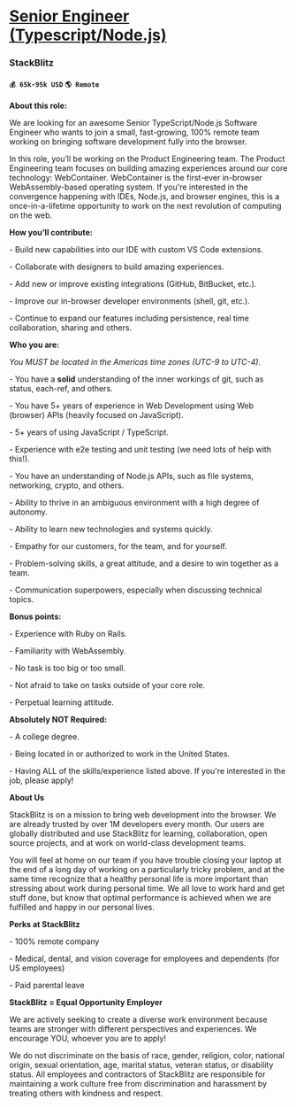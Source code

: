 # [Senior Engineer (Typescript/Node.js)](https://www.remotewlb.com/apply/senior-engineer-typescript-node-js)  
### StackBlitz  
#### `💰 65k-95k USD` `🌎 Remote`  

**About this role:**

We are looking for an awesome Senior TypeScript/Node.js Software Engineer who wants to join a small, fast-growing, 100% remote team working on bringing software development fully into the browser.

  

In this role, you’ll be working on the Product Engineering team. The Product Engineering team focuses on building amazing experiences around our core technology: WebContainer. WebContainer is the first-ever in-browser WebAssembly-based operating system. If you're interested in the convergence happening with IDEs, Node.js, and browser engines, this is a once-in-a-lifetime opportunity to work on the next revolution of computing on the web.

  

 **How you’ll contribute:**

\- Build new capabilities into our IDE with custom VS Code extensions.

\- Collaborate with designers to build amazing experiences.

\- Add new or improve existing integrations (GitHub, BitBucket, etc.).

\- Improve our in-browser developer environments (shell, git, etc.).

\- Continue to expand our features including persistence, real time collaboration, sharing and others.

  

 **Who you are:**

 _You MUST be located in the Americas time zones (UTC-9 to UTC-4)._

\- You have a **solid** understanding of the inner workings of git, such as status, each-ref, and others.

\- You have 5+ years of experience in Web Development using Web (browser) APIs (heavily focused on JavaScript).

\- 5+ years of using JavaScript / TypeScript.

\- Experience with e2e testing and unit testing (we need lots of help with this!).

\- You have an understanding of Node.js APIs, such as file systems, networking, crypto, and others.

\- Ability to thrive in an ambiguous environment with a high degree of autonomy.

\- Ability to learn new technologies and systems quickly.

\- Empathy for our customers, for the team, and for yourself.

\- Problem-solving skills, a great attitude, and a desire to win together as a team.

\- Communication superpowers, especially when discussing technical topics.

  

 **Bonus points:**

\- Experience with Ruby on Rails.

\- Familiarity with WebAssembly.

\- No task is too big or too small.

\- Not afraid to take on tasks outside of your core role.

\- Perpetual learning attitude.

  

 **Absolutely NOT Required:**

\- A college degree.

\- Being located in or authorized to work in the United States.

\- Having ALL of the skills/experience listed above. If you're interested in the job, please apply!

 **About Us**

StackBlitz is on a mission to bring web development into the browser. We are already trusted by over 1M developers every month. Our users are globally distributed and use StackBlitz for learning, collaboration, open source projects, and at work on world-class development teams.

  

You will feel at home on our team if you have trouble closing your laptop at the end of a long day of working on a particularly tricky problem, and at the same time recognize that a healthy personal life is more important than stressing about work during personal time. We all love to work hard and get stuff done, but know that optimal performance is achieved when we are fulfilled and happy in our personal lives.

  

 **Perks at StackBlitz**

\- 100% remote company

\- Medical, dental, and vision coverage for employees and dependents (for US employees)

\- Paid parental leave

  

 **StackBlitz = Equal Opportunity Employer**

We are actively seeking to create a diverse work environment because teams are stronger with different perspectives and experiences. We encourage YOU, whoever you are to apply!

  

We do not discriminate on the basis of race, gender, religion, color, national origin, sexual orientation, age, marital status, veteran status, or disability status. All employees and contractors of StackBlitz are responsible for maintaining a work culture free from discrimination and harassment by treating others with kindness and respect.

